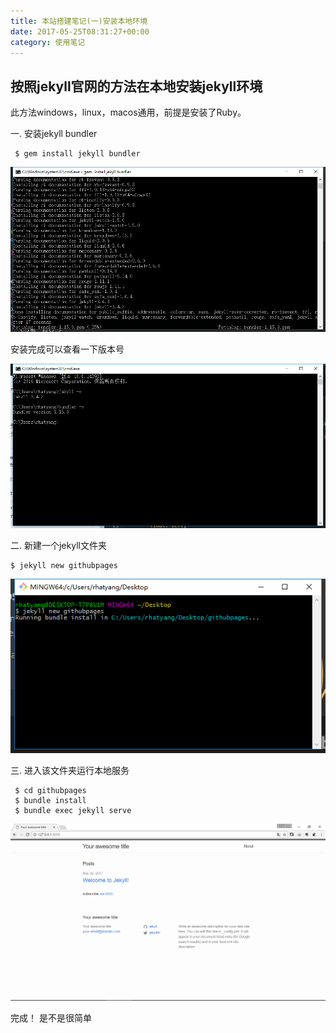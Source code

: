 ```yaml
---
title: 本站搭建笔记(一)安装本地环境
date: 2017-05-25T08:31:27+00:00
category: 使用笔记
---
```


## 按照jekyll官网的方法在本地安装jekyll环境

此方法windows，linux，macos通用，前提是安装了Ruby。

一. 安装jekyll bundler

```
 $ gem install jekyll bundler
```
![](/pics/2017/05/QQscreenshot20170525141624.png)

安装完成可以查看一下版本号

![](/pics/2017/05/QQscreenshot20170525143858.png)

二. 新建一个jekyll文件夹

```
$ jekyll new githubpages
```
![](/pics/2017/05/QQscreenshot20170525144615.png)

三. 进入该文件夹运行本地服务

```
 $ cd githubpages
 $ bundle install
 $ bundle exec jekyll serve
 ```
![](/pics/2017/05/QQscreenshot20170525145106.png)

完成！  是不是很简单
